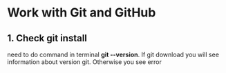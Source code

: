 # Work with Git and GitHub

## 1. Check git install
need to do command in terminal **git --version**. If git download you will see information about version git. Otherwise you see error